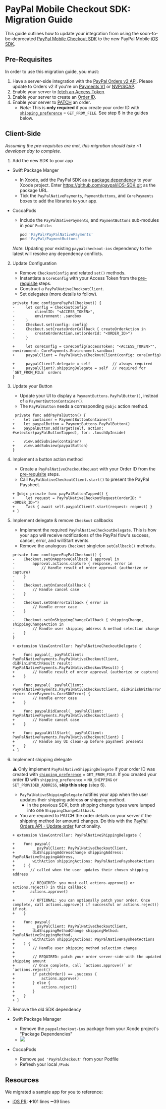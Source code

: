 # PayPal Mobile Checkout SDK: Migration Guide

This guide outlines how to update your integration from using the soon-to-be-deprecated [PayPal Mobile Checkout SDK](https://developer.paypal.com/limited-release/paypal-mobile-checkout/) to the new PayPal Mobile [iOS SDK](https://github.com/paypal/iOS-SDK).

## Pre-Requisites
In order to use this migration guide, you must:

1. Have a server-side integration with the [PayPal Orders v2 API](https://developer.paypal.com/docs/api/orders/v2/). Please update to Orders v2 if you're on [Payments V1](https://developer.paypal.com/docs/api/payments/v1/) or [NVP/SOAP](https://developer.paypal.com/api/nvp-soap/).
1. Enable your server to [fetch an Access Token](https://developer.paypal.com/reference/get-an-access-token/).
1. Enable your server to create an [Order ID](https://developer.paypal.com/docs/api/orders/v2/).
1. Enable your server to [PATCH](https://developer.paypal.com/docs/api/orders/v2/#orders_patch) an order.
    * _Note:_ This is **only required** if you create your order ID with [`shipping_preference`](https://developer.paypal.com/docs/api/orders/v2/#definition-order_application_context) = `GET_FROM_FILE`. See step 6 in the guides below.

## Client-Side

*Assuming the pre-requisites are met, this migration should take ~1 developer day to complete.*

1. Add the new SDK to your app
  * Swift Package Manger
      * In Xcode, add the PayPal SDK as a [package dependency](https://developer.apple.com/documentation/swift_packages/adding_package_dependencies_to_your_app) to your Xcode project. Enter https://github.com/paypal/iOS-SDK.git as the package URL. 
      * Tick the `PayPalNativePayments`, `PaymentButtons`, and `CorePayments` boxes to add the libraries to your app.

  * CocoaPods
      * Include the `PayPalNativePayments`, and `PaymentButtons` sub-modules in your `Podfile`:
        ```ruby
        pod 'PayPal/PayPalNativePayments'
        pod 'PayPal/PaymentButtons'
        ```

    *Note*: Updating your existing `paypalcheckout-ios` dependency to the latest will resolve any dependency conflicts.
    
2. Update Configuration

    * Remove `CheckoutConfig` and related `set()` methods.
    * Instantiate a `CoreConfig` with your Access Token from the [pre-requisite](#pre-requisites) steps.
    * Construct a `PayPalNativeCheckoutClient`.
    * Set delegates (more details to follow).
    

    ```diff=
    private func configurePayPalCheckout() {
    -     let config = CheckoutConfig(
    -         clientID: "<ACCESS_TOKEN>",
    -         environment: .sandbox
    -     )
    -     Checkout.set(config: config)     
    -     Checkout.setCreateOrderCallback { createOrderAction in
    -         createOrderAction.set(orderId: "<ORDER_ID>")
    -     }

    +     let coreConfig = CoreConfig(accessToken: "<ACCESS_TOKEN>"", environment: CorePayments.Environment.sandbox)
    +     paypalClient = PayPalNativeCheckoutClient(config: coreConfig)
    
    +     paypalClient?.delegate = self          // always required
    +     paypalClient?.shippingDelegate = self  // required for `GET_FROM_FILE` orders
    }
    ```

3. Update your Button

    * Update your UI to display a `PaymentButtons.PayPalButton()`, instead of a `PaymentButtonContainer()`.
    * The `PayPalButton` needs a corresponding `@objc` action method.

    ```diff=
     private func addPayPalButton() {
    -    let container = PaymentButtonContainer()
    +    let paypalButton = PaymentButtons.PayPalButton()
    +    paypalButton.addTarget(self, action: #selector(payPalButtonTapped), for: .touchUpInside)

    -    view.addSubview(container)
    +    view.addSubview(paypalButton)
    }
    ```

4. Implement a button action method

    * Create a `PayPalNativeCheckoutRequest` with your Order ID from the [pre-requisite](#pre-requisites) steps.
    * Call `PayPalNativeCheckoutClient.start()` to present the PayPal Paysheet.

    ```diff=
    + @objc private func payPalButtonTapped() {
    +     let request = PayPalNativeCheckoutRequest(orderID: "<ORDER_ID>")
    +     Task { await self.paypalClient?.start(request: request) }
    + }
    ```

5. Implement delegate & remove `Checkout` callbacks

    * Implement the required `PayPalNativeCheckoutDelegate`. This is how your app will receive notifications of the PayPal flow's success, cancel, error, and willStart events.
    * Remove the analogous `Checkout` singleton `setCallback()` methods.

    ```diff=
    private func configurePayPalCheckout() {
    -    Checkout.setOnApproveCallback { approval in
    -        approval.actions.capture { response, error in
    -            // Handle result of order approval (authorize or capture)
    -    }
    -
    -    Checkout.setOnCancelCallback {
    -        // Handle cancel case
    -    }
    -
    -    Checkout.setOnErrorCallback { error in
    -        // Handle error case
    -    }
    -
    -    Checkout.setOnShippingChangeCallback { shippingChange, shippingChangeAction in
    -        // Handle user shipping address & method selection change
    -    }
    }

    + extension ViewController: PayPalNativeCheckoutDelegate {

    +    func paypal(_ payPalClient: PayPalNativePayments.PayPalNativeCheckoutClient, didFinishWithResult result: PayPalNativePayments.PayPalNativeCheckoutResult) {
    +        // Handle result of order approval (authorize or capture)
    +    }

    +    func paypal(_ payPalClient: PayPalNativePayments.PayPalNativeCheckoutClient, didFinishWithError error: CorePayments.CoreSDKError) {
    +        // Handle error case
    +    }

    +    func paypalDidCancel(_ payPalClient: PayPalNativePayments.PayPalNativeCheckoutClient) {
    +        // Handle cancel case
    +    }

    +    func paypalWillStart(_ payPalClient: PayPalNativePayments.PayPalNativeCheckoutClient) {
    +        // Handle any UI clean-up before paysheet presents
    +    }
    + }
    ```
    
6. Implement shipping delegate

    :warning: Only implement `PayPalNativeShippingDelegate` if your order ID was created with [`shipping_preference`](https://developer.paypal.com/docs/api/orders/v2/#definition-experience_context_base) = `GET_FROM_FILE`. If you created your order ID with `shipping_preference` = `NO_SHIPPING` or `SET_PROVIDED_ADDRESS`, **skip this step** (step 6).


    * `PayPalNativeShippingDelegate` notifies your app when the user updates their shipping address **or** shipping method. 
        * In the previous SDK, both shipping change types were lumped into one `ShippingChangeCallback`.
    * You are required to PATCH the order details on your server if the shipping method (or amount) changes. Do this with the [PayPal Orders API - Update order](https://developer.paypal.com/docs/api/orders/v2/#orders_patch) functionality.

    ```diff=
    + extension ViewController: PayPalNativeShippingDelegate {

    +    func paypal(
    +        _ payPalClient: PayPalNativeCheckoutClient,
    +        didShippingAddressChange shippingAddress: PayPalNativeShippingAddress,
    +        withAction shippingActions: PayPalNativePaysheetActions
    +    ) {
    +       // called when the user updates their chosen shipping address
    
    +       // REQUIRED: you must call actions.approve() or actions.reject() in this callback
    +       actions.approve()
    
    +       // OPTIONAL: you can optionally patch your order. Once complete, call actions.approve() if successful or actions.reject() if not.
    +    }
    
    +    func paypal(
    +        _ payPalClient: PayPalNativeCheckoutClient,
    +        didShippingMethodChange shippingMethod: PayPalNativeShippingMethod,
    +        withAction shippingActions: PayPalNativePaysheetActions
    +    ) {
    +        // Handle user shipping method selection change
    +
    +        // REQUIRED: patch your order server-side with the updated shipping amount
    +        // Once complete, call `actions.approve()` or `actions.reject()` 
    +        if patchOrder() == .success {
    +            actions.approve()
    +        } else {
    +            actions.reject()
    +        }
    +    }
    + }
    ```

7. Remove the old SDK dependency

* Swift Package Manager
    * Remove the `paypalcheckout-ios` package from your Xcode project's "Package Dependencies"
    * ![](https://iili.io/HO1okCB.png)

* CocoaPods
    * Remove `pod 'PayPalCheckout'` from your Podfile
    * Refresh your local `/Pods`
 
## Resources

We migrated a sample app for you to reference:

* [iOS PR](https://github.com/scannillo/paypal-xo-sample/pull/1): ➕101 lines ➖39 lines